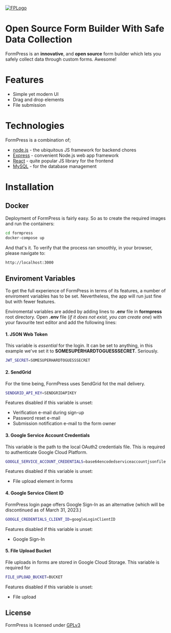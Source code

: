 [![FPLogo](http://static.formpress.org/images/logo.png)](https://formpress.org/)

# Open Source Form Builder With Safe Data Collection

FormPress is an **innovative**, and **open source** form builder which lets you safely collect data through custom forms. Awesome!

# Features

- Simple yet modern UI
- Drag and drop elements
- File submission

# Technologies

FormPress is a combination of;

- [node.js] - the ubiquitous JS framework for backend chores
- [Express] - convenient Node.js web app framework
- [React] - quite popular JS library for the frontend
- [MySQL] - for the database management

# Installation

## Docker

Deployment of FormPress is fairly easy. So as to create the required images and run the containers:

```sh
cd formpress
docker-compose up
```

And that's it. To verify that the process ran smoothly, in your browser, please navigate to:

```sh
http://localhost:3000
```

## Enviroment Variables

To get the full experience of FormPress in terms of its features, a number of enviroment variables has to be set. Nevertheless, the app will run just fine but with fewer features.

Enviromental variables are added by adding lines to **.env** file in **formpress** root directory. Open **.env** file (_if it does not exist, you can create one_) with your favourite text editor and add the following lines:

#### **1. JSON Web Token**

This variable is _essential_ for the login. It can be set to anything, in this example we've set it to **SOMESUPERHARDTOGUESSSECRET**. Seriously.

```sh
JWT_SECRET=SOMESUPERHARDTOGUESSSECRET
```

#### **2. SendGrid**

For the time being, FormPress uses SendGrid fot the mail delivery.

```sh
SENDGRID_API_KEY=SENDGRIDAPIKEY
```

Features disabled if this variable is unset:

- Verification e-mail during sign-up
- Password reset e-mail
- Submission notification e-mail to the form owner

#### **3. Google Service Account Credentials**

This variable is the path to the local OAuth2 credentials file. This is required to authenticate Google Cloud Platform.

```sh
GOOGLE_SERVICE_ACCOUNT_CREDENTIALS=base64encodedserviceaccountjsonfile
```

Features disabled if this variable is unset:

- File upload element in forms

#### **4. Google Service Client ID**

FormPress login page offers Google Sign-In as an alternative (which will be discontinued as of March 31, 2023.)

```sh
GOOGLE_CREDENTIALS_CLIENT_ID=googleLoginClientID
```

Features disabled if this variable is unset:

- Google Sign-In

#### **5. File Upload Bucket**

File uploads in forms are stored in Google Cloud Storage. This variable is required for

```sh
FILE_UPLOAD_BUCKET=BUCKET
```

Features disabled if this variable is unset:

- File upload

## License

FormPress is licensed under [GPLv3](LICENSE)

[//]: # 'Links'
[react]: http://reactjs.org
[node.js]: http://nodejs.org
[express]: http://expressjs.com
[mysql]: http://mysql.com

